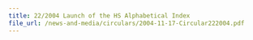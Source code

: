 ```yaml
---
title: 22/2004 Launch of the HS Alphabetical Index
file_url: /news-and-media/circulars/2004-11-17-Circular222004.pdf
---
```


